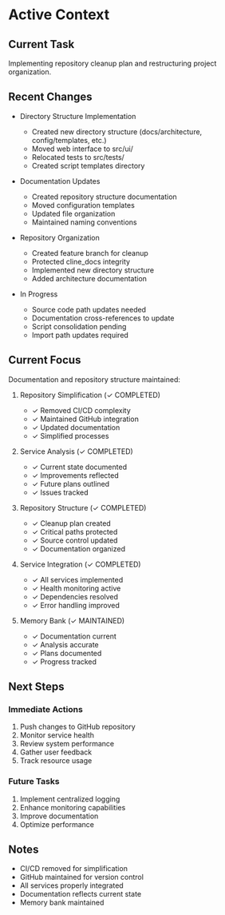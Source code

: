 # Active Context

## Current Task
Implementing repository cleanup plan and restructuring project organization.

## Recent Changes
- Directory Structure Implementation
  * Created new directory structure (docs/architecture, config/templates, etc.)
  * Moved web interface to src/ui/
  * Relocated tests to src/tests/
  * Created script templates directory

- Documentation Updates
  * Created repository structure documentation
  * Moved configuration templates
  * Updated file organization
  * Maintained naming conventions

- Repository Organization
  * Created feature branch for cleanup
  * Protected cline_docs integrity
  * Implemented new directory structure
  * Added architecture documentation

- In Progress
  * Source code path updates needed
  * Documentation cross-references to update
  * Script consolidation pending
  * Import path updates required

## Current Focus
Documentation and repository structure maintained:

1. Repository Simplification (✓ COMPLETED)
   - ✓ Removed CI/CD complexity
   - ✓ Maintained GitHub integration
   - ✓ Updated documentation
   - ✓ Simplified processes

2. Service Analysis (✓ COMPLETED)
   - ✓ Current state documented
   - ✓ Improvements reflected
   - ✓ Future plans outlined
   - ✓ Issues tracked

3. Repository Structure (✓ COMPLETED)
   - ✓ Cleanup plan created
   - ✓ Critical paths protected
   - ✓ Source control updated
   - ✓ Documentation organized

4. Service Integration (✓ COMPLETED)
   - ✓ All services implemented
   - ✓ Health monitoring active
   - ✓ Dependencies resolved
   - ✓ Error handling improved

5. Memory Bank (✓ MAINTAINED)
   - ✓ Documentation current
   - ✓ Analysis accurate
   - ✓ Plans documented
   - ✓ Progress tracked

## Next Steps

### Immediate Actions
1. Push changes to GitHub repository
2. Monitor service health
3. Review system performance
4. Gather user feedback
5. Track resource usage

### Future Tasks
1. Implement centralized logging
2. Enhance monitoring capabilities
3. Improve documentation
4. Optimize performance

## Notes
- CI/CD removed for simplification
- GitHub maintained for version control
- All services properly integrated
- Documentation reflects current state
- Memory bank maintained